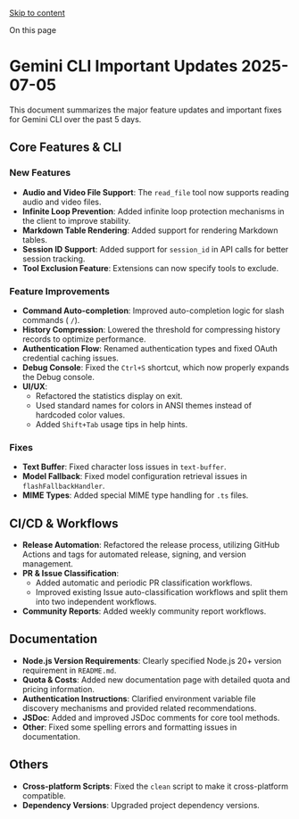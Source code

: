 [Skip to content](https://gemini-cli.xyz/docs/en/update-2025-07-05#VPContent)

On this page

# Gemini CLI Important Updates 2025-07-05 [​](https://gemini-cli.xyz/docs/en/update-2025-07-05\#gemini-cli-important-updates-2025-07-05)

This document summarizes the major feature updates and important fixes for Gemini CLI over the past 5 days.

## Core Features & CLI [​](https://gemini-cli.xyz/docs/en/update-2025-07-05\#core-features-cli)

### New Features [​](https://gemini-cli.xyz/docs/en/update-2025-07-05\#new-features)

- **Audio and Video File Support**: The `read_file` tool now supports reading audio and video files.
- **Infinite Loop Prevention**: Added infinite loop protection mechanisms in the client to improve stability.
- **Markdown Table Rendering**: Added support for rendering Markdown tables.
- **Session ID Support**: Added support for `session_id` in API calls for better session tracking.
- **Tool Exclusion Feature**: Extensions can now specify tools to exclude.

### Feature Improvements [​](https://gemini-cli.xyz/docs/en/update-2025-07-05\#feature-improvements)

- **Command Auto-completion**: Improved auto-completion logic for slash commands ( `/`).
- **History Compression**: Lowered the threshold for compressing history records to optimize performance.
- **Authentication Flow**: Renamed authentication types and fixed OAuth credential caching issues.
- **Debug Console**: Fixed the `Ctrl+S` shortcut, which now properly expands the Debug console.
- **UI/UX**:
  - Refactored the statistics display on exit.
  - Used standard names for colors in ANSI themes instead of hardcoded color values.
  - Added `Shift+Tab` usage tips in help hints.

### Fixes [​](https://gemini-cli.xyz/docs/en/update-2025-07-05\#fixes)

- **Text Buffer**: Fixed character loss issues in `text-buffer`.
- **Model Fallback**: Fixed model configuration retrieval issues in `flashFallbackHandler`.
- **MIME Types**: Added special MIME type handling for `.ts` files.

## CI/CD & Workflows [​](https://gemini-cli.xyz/docs/en/update-2025-07-05\#ci-cd-workflows)

- **Release Automation**: Refactored the release process, utilizing GitHub Actions and tags for automated release, signing, and version management.
- **PR & Issue Classification**:
  - Added automatic and periodic PR classification workflows.
  - Improved existing Issue auto-classification workflows and split them into two independent workflows.
- **Community Reports**: Added weekly community report workflows.

## Documentation [​](https://gemini-cli.xyz/docs/en/update-2025-07-05\#documentation)

- **Node.js Version Requirements**: Clearly specified Node.js 20+ version requirement in `README.md`.
- **Quota & Costs**: Added new documentation page with detailed quota and pricing information.
- **Authentication Instructions**: Clarified environment variable file discovery mechanisms and provided related recommendations.
- **JSDoc**: Added and improved JSDoc comments for core tool methods.
- **Other**: Fixed some spelling errors and formatting issues in documentation.

## Others [​](https://gemini-cli.xyz/docs/en/update-2025-07-05\#others)

- **Cross-platform Scripts**: Fixed the `clean` script to make it cross-platform compatible.
- **Dependency Versions**: Upgraded project dependency versions.